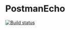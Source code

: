 # PostmanEcho
[![Build status](https://ci.appveyor.com/api/projects/status/jbo8gbjde4ad97bd/branch/master?svg=true)](https://ci.appveyor.com/project/goncharoov/postmanecho/branch/master)

